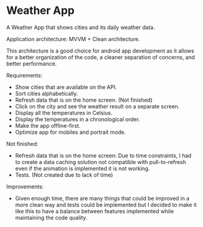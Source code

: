 
# Weather App

A Weather App that shows cities and its daily weather data.

Application architecture: MVVM + Clean architecture.

This architecture is a good choice for android app development as it allows for a better organization of the code, a cleaner separation of concerns, and better performance.

Requirements:

- Show cities that are available on the API.
- Sort cities alphabetically.
- Refresh data that is on the home screen. (Not finished)
- Click on the city and see the weather result on a separate screen.
- Display all the temperatures in Celsius.
- Display the temperatures in a chronological order.
- Make the app offline-first.
- Optimize app for mobiles and portrait mode.

Not finished:
- Refresh data that is on the home screen:
Due to time constraints, I had to create a data caching solution not compatible with pull-to-refresh even if the animation is implemented it is not working.
- Tests. (Not created due to lack of time)

Improvements:
- Given enough time, there are many things that could be improved in a more clean way and tests could be implemented but I decided to make it like this to have a balance between features implemented while maintaining the code quality.

